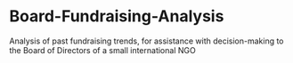 # Board-Fundraising-Analysis
Analysis of past fundraising trends, for assistance with decision-making to the Board of Directors of a small international NGO
